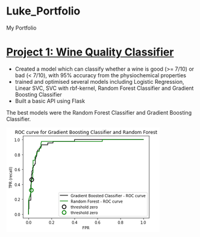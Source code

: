 # Luke_Portfolio
My Portfolio

# [Project 1: Wine Quality Classifier](https://github.com/Luk390/wine_project)

* Created a model which can classify whether a wine is good (>= 7/10) or bad (< 7/10), with 95% accuracy from the physiochemical properties
* trained and optimised several models including Logistic Regression, Linear SVC, SVC with rbf-kernel, Random Forest Classifier and Gradient Boosting Classifier
* Built a basic API using Flask

The best models were the Random Forest Classifier and Gradient Boosting Classifier.

[![alt text](https://github.com/Luk390/Luke_Portfolio/blob/master/images/roc_curve.png "Roc Curve")](https://github.com/Luk390/wine_project)
